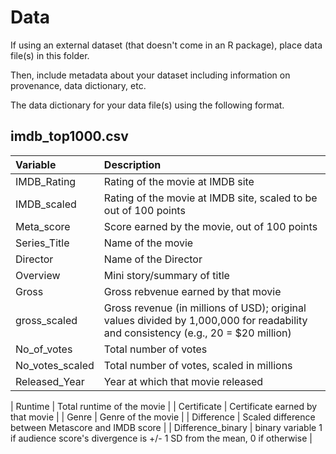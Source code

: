 # Data

If using an external dataset (that doesn't come in an R package), place data file(s) in this folder.

Then, include metadata about your dataset including information on provenance, data dictionary, etc.

The data dictionary for your data file(s) using the following format.

## imdb_top1000.csv

| Variable  | Description               |
|:----------|:--------------------------|
| IMDB_Rating | Rating of the movie at IMDB site |
| IMDB_scaled | Rating of the movie at IMDB site, scaled to be out of 100 points |
| Meta_score | Score earned by the movie, out of 100 points |
| Series_Title | Name of the movie |
| Director | Name of the Director |
| Overview | Mini story/summary of title |
| Gross | Gross rebvenue earned by that movie |
| gross_scaled | Gross revenue (in millions of USD); original values divided by 1,000,000 for readability and consistency (e.g., 20 = $20 million) |
| No_of_votes | Total number of votes  |
| No_votes_scaled | Total number of votes, scaled in millions  |
| Released_Year  | Year at which that movie released |

| Runtime | Total runtime of the movie |
| Certificate | Certificate earned by that movie |
| Genre | Genre of the movie |
| Difference | Scaled difference between Metascore and IMDB score |
| Difference_binary | binary variable 1 if audience score's divergence is +/- 1 SD from the mean, 0 if otherwise |



